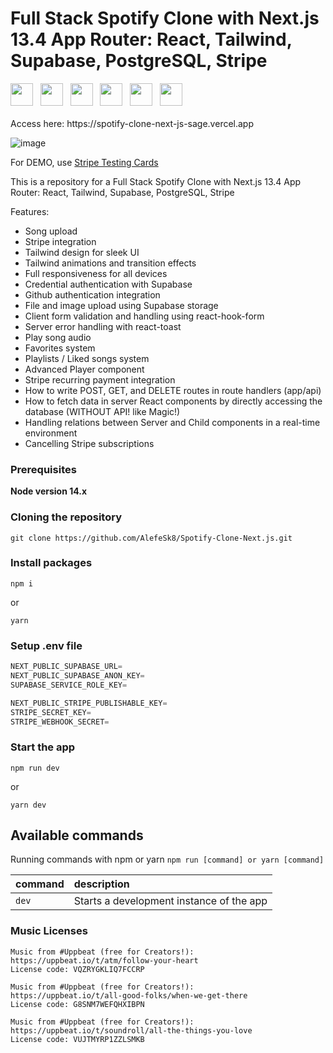 # Full Stack Spotify Clone with Next.js 13.4 App Router: React, Tailwind, Supabase, PostgreSQL, Stripe

<div display=inline-block>
  <img width=36 src="https://cdn.jsdelivr.net/gh/devicons/devicon/icons/nextjs/nextjs-original-wordmark.svg" />
  &nbsp
  <img width=36 src="https://cdn.jsdelivr.net/gh/devicons/devicon/icons/react/react-original.svg" />    
  &nbsp
  <img width=36 src="https://cdn.jsdelivr.net/gh/devicons/devicon/icons/tailwindcss/tailwindcss-plain.svg" />
  &nbsp
  <img width=36 src="https://cdn.jsdelivr.net/gh/devicons/devicon/icons/postgresql/postgresql-plain-wordmark.svg" />
  &nbsp
  <img width=36 src="https://www.vectorlogo.zone/logos/supabase/supabase-icon.svg" />
  &nbsp
  <img width=36 src="https://images.ctfassets.net/fzn2n1nzq965/HTTOloNPhisV9P4hlMPNA/cacf1bb88b9fc492dfad34378d844280/Stripe_icon_-_square.svg?q=80&w=1082" />
</div>
<br>
Access here: https://spotify-clone-next-js-sage.vercel.app

![image](https://github.com/AlefeSk8/Spotify-Clone-Next.js/assets/112202946/b27a9338-4256-4b41-9d29-87f81e94ce50)

For DEMO, use [Stripe Testing Cards](https://stripe.com/docs/testing)

This is a repository for a Full Stack Spotify Clone with Next.js 13.4 App Router: React, Tailwind, Supabase, PostgreSQL, Stripe

Features:

- Song upload
- Stripe integration
- Tailwind design for sleek UI
- Tailwind animations and transition effects
- Full responsiveness for all devices
- Credential authentication with Supabase
- Github authentication integration
- File and image upload using Supabase storage
- Client form validation and handling using react-hook-form
- Server error handling with react-toast
- Play song audio
- Favorites system
- Playlists / Liked songs system
- Advanced Player component
- Stripe recurring payment integration
- How to write POST, GET, and DELETE routes in route handlers (app/api)
- How to fetch data in server React components by directly accessing the database (WITHOUT API! like Magic!)
- Handling relations between Server and Child components in a real-time environment
- Cancelling Stripe subscriptions

### Prerequisites

**Node version 14.x**

### Cloning the repository

```shell
git clone https://github.com/AlefeSk8/Spotify-Clone-Next.js.git
```

### Install packages

```shell
npm i
```

or

```shell
yarn
```

### Setup .env file


```js
NEXT_PUBLIC_SUPABASE_URL=
NEXT_PUBLIC_SUPABASE_ANON_KEY=
SUPABASE_SERVICE_ROLE_KEY=

NEXT_PUBLIC_STRIPE_PUBLISHABLE_KEY=
STRIPE_SECRET_KEY=
STRIPE_WEBHOOK_SECRET=
```

### Start the app

```shell
npm run dev
```

or

```shell
yarn dev
```

## Available commands

Running commands with npm or yarn `npm run [command] or yarn [command]`

| command         | description                              |
| :-------------- | :--------------------------------------- |
| `dev`           | Starts a development instance of the app |


### Music Licenses

```shell
Music from #Uppbeat (free for Creators!):
https://uppbeat.io/t/atm/follow-your-heart
License code: VQZRYGKLIQ7FCCRP
```
```shell
Music from #Uppbeat (free for Creators!):
https://uppbeat.io/t/all-good-folks/when-we-get-there
License code: G8SNM7WEFQHXIBPN
```
```shell
Music from #Uppbeat (free for Creators!):
https://uppbeat.io/t/soundroll/all-the-things-you-love
License code: VUJTMYRP1ZZLSMKB
```
